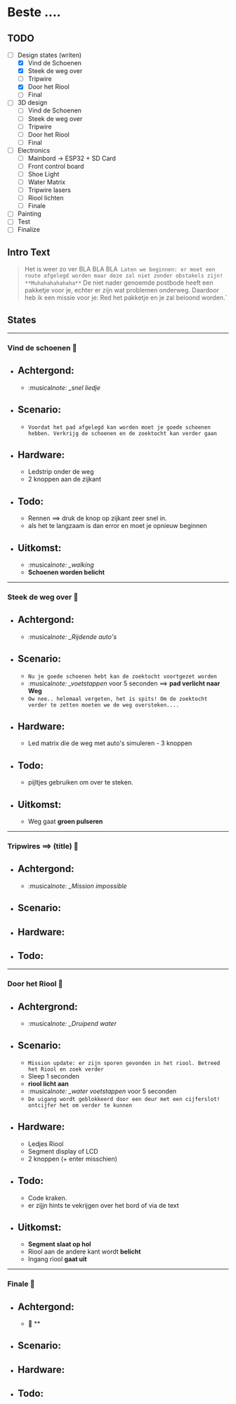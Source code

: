 # Beste ....

## TODO

- [ ] Design states (writen)
  - [x] Vind de Schoenen
  - [x] Steek de weg over
  - [ ] Tripwire
  - [x] Door het Riool
  - [ ] Final
- [ ] 3D design
  - [ ] Vind de Schoenen
  - [ ] Steek de weg over
  - [ ] Tripwire
  - [ ] Door het Riool
  - [ ] Final
- [ ] Electronics
  - [ ] Mainbord -> ESP32 + SD Card
  - [ ] Front control board
  - [ ] Shoe Light
  - [ ] Water Matrix
  - [ ] Tripwire lasers
  - [ ] Riool lichten
  - [ ] Finale
- [ ] Painting
- [ ] Test
- [ ] Finalize

## Intro Text

> Het is weer zo ver BLA BLA BLA` Laten we beginnen: er moet een route afgelegd worden maar deze zal niet zonder obstakels zijn! **Muhahahahahaha**`
> De niet nader genoemde postbode heeft een pakketje voor je, echter er zijn wat problemen onderweg. Daardoor heb ik een missie voor je: Red het pakketje en je zal beloond worden.`

## States

---

### Vind de schoenen :shoe:

- Achtergond:
  -
  * :musical*note: \_snel liedje*
- Scenario:
  -
  * `Voordat het pad afgelegd kan worden moet je goede schoenen hebben. Verkrijg de schoenen en de zoektocht kan verder gaan`
- Hardware:
  -
  * Ledstrip onder de weg
  * 2 knoppen aan de zijkant
- Todo:
  -
  * Rennen ==> druk de knop op zijkant zeer snel in.
  * als het te langzaam is dan error en moet je opnieuw beginnen
- Uitkomst:
  -
  * :musical*note: \_walking*
  * **Schoenen worden belicht**

---

### Steek de weg over :walking:

- Achtergond:
  -
  * :musical*note: \_Rijdende auto's*
- Scenario:
  -
  * `Nu je goede schoenen hebt kan de zoektocht voortgezet worden`
  * :musical*note: \_voetstappen* voor 5 seconden ==> **pad verlicht naar Weg**
  * `Ow nee.. helemaal vergeten, het is spits! Om de zoektocht verder te zetten moeten we de weg oversteken....`
- Hardware:
  -
  * Led matrix die de weg met auto's simuleren
    _-_ 3 knoppen
- Todo:
  -
  * pijltjes gebruiken om over te steken.
- Uitkomst:
  -
  * Weg gaat **groen pulseren**

---

### Tripwires ==> (title) :flashlight:

- Achtergond:
  -
  * :musical*note: \_Mission impossible*
- ## Scenario:
- ## Hardware:
- ## Todo:

---

### Door het Riool :potable_water:

- Achtergrond:
  -
  * :musical*note: \_Druipend water*
- Scenario:
  -
  * `Mission update: er zijn sporen gevonden in het riool. Betreed het Riool en zoek verder`
  * Sleep 1 seconden
  * **riool licht aan**
  * :musical*note: \_water voetstappen* voor 5 seconden
  * `De uigang wordt geblokkeerd door een deur met een cijferslot! ontcijfer het om verder te kunnen`
- Hardware:
  -
  * Ledjes Riool
  * Segment display of LCD
  * 2 knoppen (+ enter misschien)
- Todo:
  -
  * Code kraken.
  * er zijjn hints te vekrijgen over het bord of via de text
- Uitkomst:
  -
  * **Segment slaat op hol**
  * Riool aan de andere kant wordt **belicht**
  * Ingang riool **gaat uit**

---

### Finale :checkered_flag:

- Achtergond:
  -
  * :musical_note: \*\*
- ## Scenario:
- ## Hardware:
- ## Todo:
